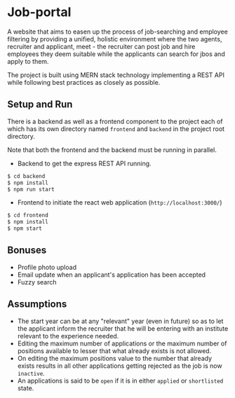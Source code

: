 # Job-portal

A website that aims to easen up the process of job-searching and employee filtering by providing a unified, holistic environment where the two agents, recruiter and applicant, meet - the recruiter can post job and hire employees they deem suitable while the applicants can search for jbos and apply to them.

The project is built using MERN stack technology implementing a REST API while following best practices as closely as possible.

## Setup and Run
There is a backend as well as a frontend component to the project each of which has its own directory named `frontend` and `backend` in the project root directory.

Note that both the frontend and the backend must be running in parallel.


* Backend to get the express REST API running.
```bash
$ cd backend
$ npm install
$ npm run start
```
* Frontend to initiate the react web application (`http://localhost:3000/`)
```bash
$ cd frontend
$ npm install
$ npm start
```

## Bonuses
* Profile photo upload
* Email update when an applicant's application has been accepted
* Fuzzy search

## Assumptions
* The start year can be at any "relevant" year (even in future) so as to let the applicant inform the recruiter that he
will be entering with an institute relevant to the experience needed.
* Editing the maximum number of applications or the maximum number of positions available to lesser that what already exists is not allowed.
* On editing the maximum positions value to the number that already exists results in all other applications getting rejected as the job is now `inactive`.
* An applications is said to be `open` if it is in either `applied` or `shortlisted` state.
